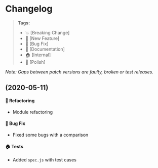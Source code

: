 Changelog
=========

> **Tags:**
> - :boom:       [Breaking Change]
> - :rocket:     [New Feature]
> - :bug:        [Bug Fix]
> - :memo:       [Documentation]
> - :house:      [Internal]
> - :nail_care:  [Polish]

_Note: Gaps between patch versions are faulty, broken or test releases._

## (2020-05-11)

#### :nail_care: Refactoring

* Module refactoring

#### :bug: Bug Fix

* Fixed some bugs with a comparison

#### :house: Tests

* Added `spec.js` with test cases
